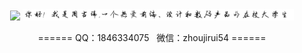 <div align="center">
  <img src="mark-img/readme.gif">
  <img width="86%" src="mark-img/readme.png">
  <p>======  QQ：1846334075&nbsp;&nbsp;&nbsp;微信：zhoujirui54  ======</p>
</div>
